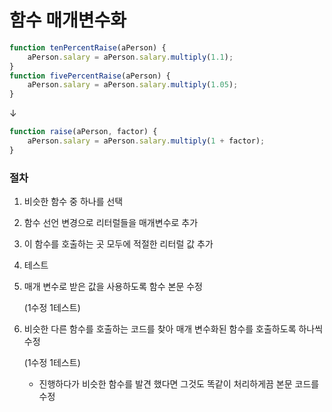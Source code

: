 # 함수 매개변수화

```jsx
function tenPercentRaise(aPerson) {
	aPerson.salary = aPerson.salary.multiply(1.1);
}
function fivePercentRaise(aPerson) {
	aPerson.salary = aPerson.salary.multiply(1.05);
}
```

↓

```jsx
function raise(aPerson, factor) {
	aPerson.salary = aPerson.salary.multiply(1 + factor);
}
```

### 절차

1. 비슷한 함수 중 하나를 선택
2. 함수 선언 변경으로 리터럴들을 매개변수로 추가
3. 이 함수를 호출하는 곳 모두에 적절한 리터럴 값 추가
4. 테스트
5. 매개 변수로 받은 값을 사용하도록 함수 본문 수정

    (1수정 1테스트)

6. 비슷한 다른 함수를 호출하는 코드를 찾아 매개 변수화된 함수를 호출하도록 하나씩 수정

    (1수정 1테스트)

    - 진행하다가 비슷한 함수를 발견 했다면 그것도 똑같이 처리하게끔 본문 코드를 수정
